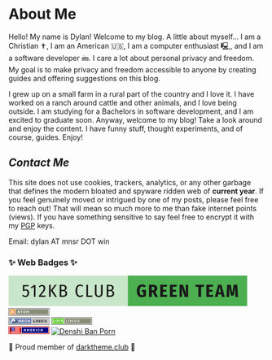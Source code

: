 # About Me

Hello! My name is Dylan! Welcome to my blog. A little about myself... I am a Christian ✝️, I am an American 🇺🇸, I am a computer enthusiast 🖳, and I am a software developer 🖮. I care a lot about personal privacy and freedom. My goal is to make privacy and freedom accessible to anyone by creating guides and offering suggestions on this blog. 

I grew up on a small farm in a rural part of the country and I love it. I have worked on a ranch around cattle and other animals, and I love being outside. I am studying for a Bachelors in software development, and I am excited to graduate soon.
Anyway, welcome to my blog! Take a look around and enjoy the content. I have funny stuff, thought experiments, and of course, guides. Enjoy! 

## _Contact Me_

This site does not use cookies, trackers, analytics, or any other garbage that defines the modern bloated and spyware ridden web of **current year**. If you feel genuinely moved or intrigued by one of my posts, please feel free to reach out! That will mean so much more to me than fake internet points (views). If you have something sensitive to say feel free to encrypt it with my <a href="https://mnsr.win/pgp/">PGP</a> keys.

Email: dylan AT mnsr DOT win

### ✨ Web Badges ✨

<a href="https://512kb.club"><img src="../public/badges/green-team.svg" alt="a proud member of the green team of 512KB club" /></a>
<img src="../public/badges/atom.png" alt="I use Atom RSS" />
<br />
<img src="../public/badges/archlinux.png" alt="I use Arch BTW" />
<img src="../public/badges/linux100.gif" alt="Limux" />
<br />
<img src="../public/badges/america.png" alt="'merica" />
<a href="https://denshi.org/antiporn"><img src="https://denshi.org//buttons/banporn.png" alt="Denshi Ban Porn" /></a>

<p>👻 Proud member of <a href="https://darktheme.club/">darktheme.club</a> 👻</p>